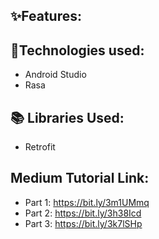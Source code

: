 ## ✨Features:

## 🔧Technologies used:
* Android Studio
* Rasa

## 📚 Libraries Used:
* Retrofit

## Medium Tutorial Link:
* Part 1: https://bit.ly/3m1UMmq
* Part 2: https://bit.ly/3h38Icd
* Part 3: https://bit.ly/3k7lSHp
